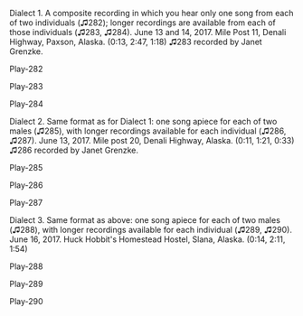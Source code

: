 Dialect 1. A composite recording in which you hear only one song from
each of two individuals (♫282); longer recordings are available from
each of those individuals (♫283, ♫284). June 13 and 14, 2017. Mile Post
11, Denali Highway, Paxson, Alaska. (0:13, 2:47, 1:18) ♫283 recorded by
Janet Grenzke.

Play-282

Play-283

Play-284

Dialect 2. Same format as for Dialect 1: one song apiece for each of two
males (♫285), with longer recordings available for each individual
(♫286, ♫287). June 13, 2017. Mile post 20, Denali Highway, Alaska.
(0:11, 1:21, 0:33) ♫286 recorded by Janet Grenzke.

Play-285

Play-286

Play-287

Dialect 3. Same format as above: one song apiece for each of two males
(♫288), with longer recordings available for each individual (♫289,
♫290). June 16, 2017. Huck Hobbit's Homestead Hostel, Slana, Alaska.
(0:14, 2:11, 1:54)

Play-288

Play-289

Play-290
